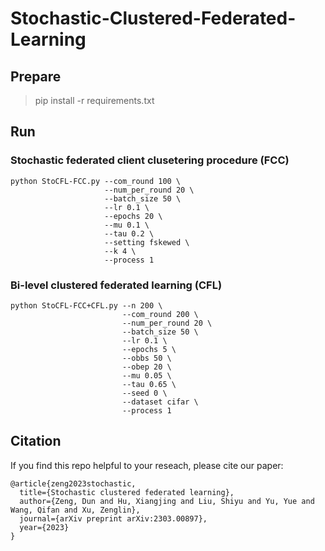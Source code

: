 # Stochastic-Clustered-Federated-Learning


## Prepare

> pip install -r requirements.txt

## Run

### Stochastic federated client clusetering procedure (FCC)

```
python StoCFL-FCC.py --com_round 100 \
                     --num_per_round 20 \
                     --batch_size 50 \
                     --lr 0.1 \
                     --epochs 20 \
                     --mu 0.1 \
                     --tau 0.2 \
                     --setting fskewed \
                     --k 4 \
                     --process 1
```

### Bi-level clustered federated learning (CFL)

```
python StoCFL-FCC+CFL.py --n 200 \
                         --com_round 200 \
                         --num_per_round 20 \
                         --batch_size 50 \
                         --lr 0.1 \
                         --epochs 5 \
                         --obbs 50 \ 
                         --obep 20 \   
                         --mu 0.05 \
                         --tau 0.65 \
                         --seed 0 \
                         --dataset cifar \
                         --process 1 
```

## Citation

If you find this repo helpful to your reseach, please cite our paper:
```
@article{zeng2023stochastic,
  title={Stochastic clustered federated learning},
  author={Zeng, Dun and Hu, Xiangjing and Liu, Shiyu and Yu, Yue and Wang, Qifan and Xu, Zenglin},
  journal={arXiv preprint arXiv:2303.00897},
  year={2023}
}
```